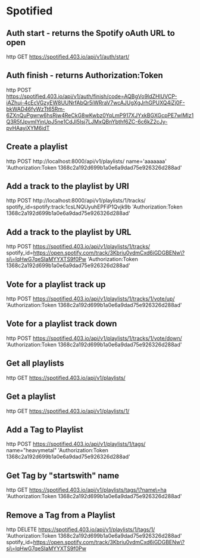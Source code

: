 Spotified
=========

## Auth start - returns the Spotify oAuth URL to open
http GET https://spotified.403.io/api/v1/auth/start/

## Auth finish - returns Authorization:Token 
http POST https://spotified.403.io/api/v1/auth/finish/code=AQBgVo9ldZHlUVCP-iAZhuj-4cEcVGzyEW8UUNrfAbQr5iWRraV7wcAJUgXgJrhGPUXQ4iZj0F-bkWAD46fyWzTt65Rm-6ZXnQuPgwrw6hsRjw4ReCkG8wKwbz0YqLmP917XJYxkBGXGcpPE7wlMIz1Q3R5fJpvmIYinUpJ5ne1CdJI5Isj7LJMxQBnYbthf6ZC-6c6kZ2cJy-pvHAayiXYM6idT

## Create a playlist
http POST http://localhost:8000/api/v1/playlists/ name='aaaaaaa' 'Authorization:Token 1368c2a192d699b1a0e6a9dad75e926326d288ad'

## Add a track to the playlist by URI 
http POST http://localhost:8000/api/v1/playlists/1/tracks/ spotify_id=spotify:track:1csLNQUyuhEPFiP1Qvjk9b 'Authorization:Token 1368c2a192d699b1a0e6a9dad75e926326d288ad'

## Add a track to the playlist by URL
http POST https://spotified.403.io/api/v1/playlists/1/tracks/ spotify_id=https://open.spotify.com/track/3Kbriu0vdmCxd6iGDGBENw\?si\=lqHwG7qeSIaMYYXTS9f0Pw 'Authorization:Token 1368c2a192d699b1a0e6a9dad75e926326d288ad'

## Vote for a playlist track up
http POST https://spotified.403.io/api/v1/playlists/1/tracks/1/vote/up/ 'Authorization:Token 1368c2a192d699b1a0e6a9dad75e926326d288ad'

## Vote for a playlist track down
http POST https://spotified.403.io/api/v1/playlists/1/tracks/1/vote/down/ 'Authorization:Token 1368c2a192d699b1a0e6a9dad75e926326d288ad'

## Get all playlists
http GET https://spotified.403.io/api/v1/playlists/

## Get a playlist
http GET https://spotified.403.io/api/v1/playlists/1/

## Add a Tag to Playlist
http POST https://spotified.403.io/api/v1/playlists/1/tags/ name="heavymetal" 'Authorization:Token 1368c2a192d699b1a0e6a9dad75e926326d288ad'

## Get Tag by "startswith" name
http GET https://spotified.403.io/api/v1/playlists/tags/\?name\=ha 'Authorization:Token 1368c2a192d699b1a0e6a9dad75e926326d288ad'

## Remove a Tag from a Playlist
http DELETE https://spotified.403.io/api/v1/playlists/1/tags/1/ 'Authorization:Token 1368c2a192d699b1a0e6a9dad75e926326d288ad' spotify_id=https://open.spotify.com/track/3Kbriu0vdmCxd6iGDGBENw\?si\=lqHwG7qeSIaMYYXTS9f0Pw 
